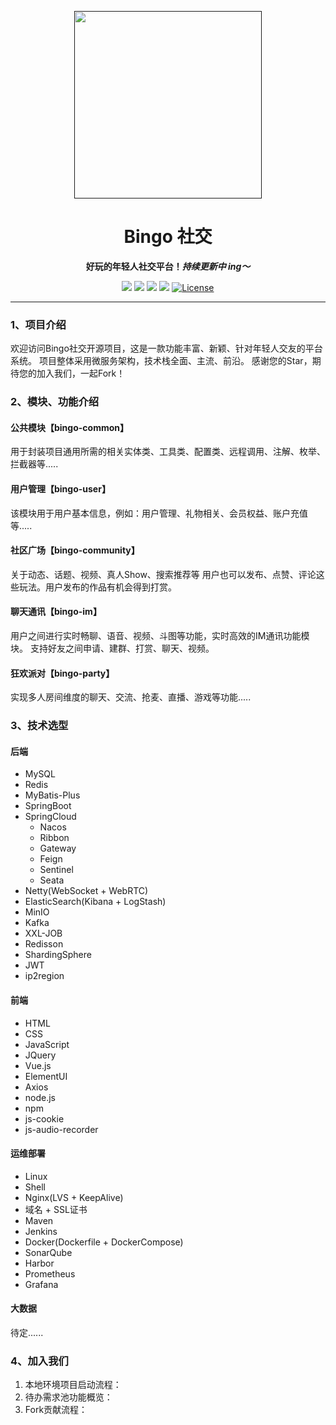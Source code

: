 <p align="center">
    <a href="" target="_blank">
      <img src="" width="300" />
    </a>
</p>

<h1 align="center">Bingo 社交</h1>
<p align="center"><strong>好玩的年轻人社交平台！<em>持续更新中 ing～</em></strong></p>

<div align="center">
    <a href="#"><img src="https://img.shields.io/badge/博客-徐志斌-blue.svg?style=plasticr"></a>
    <a href="https://github.com/zongzibinbin/MallChat"><img src="https://img.shields.io/badge/github-个人主页-yellow.svg?style=plasticr"></a>
    <a href="https://gitee.com/zhongzhibinbin/MallChat"><img src="https://img.shields.io/badge/后端-项目地址-orange.svg?style=plasticr"></a>
    <a href="https://github.com/Evansy/MallChatWeb"><img src="https://img.shields.io/badge/前端-项目地址-blueviolet.svg?style=plasticr"></a>
    <a href="https://github.com/zongzibinbin/MallChat/stargazers" target="_blank">
        <img alt="License" src="https://img.shields.io/github/stars/zongzibinbin/MallChat.svg?style=social">
    </a>
</div>

---

### 1、项目介绍

欢迎访问Bingo社交开源项目，这是一款功能丰富、新颖、针对年轻人交友的平台系统。 项目整体采用微服务架构，技术栈全面、主流、前沿。
感谢您的Star，期待您的加入我们，一起Fork！

### 2、模块、功能介绍

#### 公共模块【bingo-common】

用于封装项目通用所需的相关实体类、工具类、配置类、远程调用、注解、枚举、拦截器等.....

#### 用户管理【bingo-user】

该模块用于用户基本信息，例如：用户管理、礼物相关、会员权益、账户充值等.....

#### 社区广场【bingo-community】

关于动态、话题、视频、真人Show、搜索推荐等
用户也可以发布、点赞、评论这些玩法。用户发布的作品有机会得到打赏。

#### 聊天通讯【bingo-im】

用户之间进行实时畅聊、语音、视频、斗图等功能，实时高效的IM通讯功能模块。
支持好友之间申请、建群、打赏、聊天、视频。

#### 狂欢派对【bingo-party】

实现多人房间维度的聊天、交流、抢麦、直播、游戏等功能.....

### 3、技术选型

#### 后端

- MySQL
- Redis
- MyBatis-Plus
- SpringBoot
- SpringCloud
    - Nacos
    - Ribbon
    - Gateway
    - Feign
    - Sentinel
    - Seata
- Netty(WebSocket + WebRTC)
- ElasticSearch(Kibana + LogStash)
- MinIO
- Kafka
- XXL-JOB
- Redisson
- ShardingSphere
- JWT
- ip2region

#### 前端

- HTML
- CSS
- JavaScript
- JQuery
- Vue.js
- ElementUI
- Axios
- node.js
- npm
- js-cookie
- js-audio-recorder

#### 运维部署

- Linux
- Shell
- Nginx(LVS + KeepAlive)
- 域名 + SSL证书
- Maven
- Jenkins
- Docker(Dockerfile + DockerCompose)
- SonarQube
- Harbor
- Prometheus
- Grafana

#### 大数据

待定......

### 4、加入我们

1. 本地环境项目启动流程：
2. 待办需求池功能概览：
3. Fork贡献流程：


